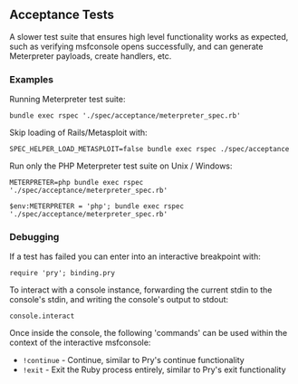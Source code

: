 ## Acceptance Tests

A slower test suite that ensures high level functionality works as expected,
such as verifying msfconsole opens successfully, and can generate Meterpreter payloads,
create handlers, etc.

### Examples

Running Meterpreter test suite:

```
bundle exec rspec './spec/acceptance/meterpreter_spec.rb'
```

Skip loading of Rails/Metasploit with:
```
SPEC_HELPER_LOAD_METASPLOIT=false bundle exec rspec ./spec/acceptance
```

Run only the PHP Meterpreter test suite on Unix / Windows:
```
METERPRETER=php bundle exec rspec './spec/acceptance/meterpreter_spec.rb'

$env:METERPRETER = 'php'; bundle exec rspec './spec/acceptance/meterpreter_spec.rb'
```

### Debugging

If a test has failed you can enter into an interactive breakpoint with:
```
require 'pry'; binding.pry
```

To interact with a console instance, forwarding the current stdin to the console's stdin,
and writing the console's output to stdout:

```
console.interact
```

Once inside the console, the following 'commands' can be used within the context of
the interactive msfconsole:

- `!continue` - Continue, similar to Pry's continue functionality
- `!exit` - Exit the Ruby process entirely, similar to Pry's exit functionality
